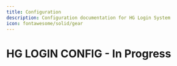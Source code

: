 ```yaml
---
title: Configuration
description: Configuration documentation for HG Login System
icon: fontawesome/solid/gear
---
```

# HG LOGIN CONFIG - In Progress